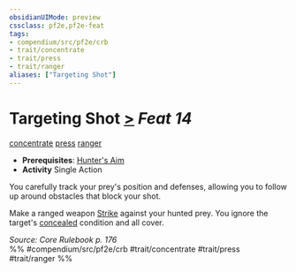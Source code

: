 ```yaml
---
obsidianUIMode: preview
cssclass: pf2e,pf2e-feat
tags:
- compendium/src/pf2e/crb
- trait/concentrate
- trait/press
- trait/ranger
aliases: ["Targeting Shot"]
---
```

# Targeting Shot  [>](/rules/core-rulebook/chapter-9-playing-the-game.md#Actions "Single Action") *Feat 14*  
[concentrate](/rules/traits/concentrate.md)  [press](/rules/traits/press.md)  [ranger](/rules/traits/ranger.md)  

- **Prerequisites**: [Hunter's Aim](/compendium/feats/hunters-aim.md)
- **Activity** Single Action

You carefully track your prey's position and defenses, allowing you to follow up around obstacles that block your shot.

Make a ranged weapon [Strike](/rules/actions/strike.md) against your hunted prey. You ignore the target's [concealed](/rules/conditions.md#Concealed) condition and all cover.

*Source: Core Rulebook p. 176*  
%% #compendium/src/pf2e/crb #trait/concentrate #trait/press #trait/ranger %%